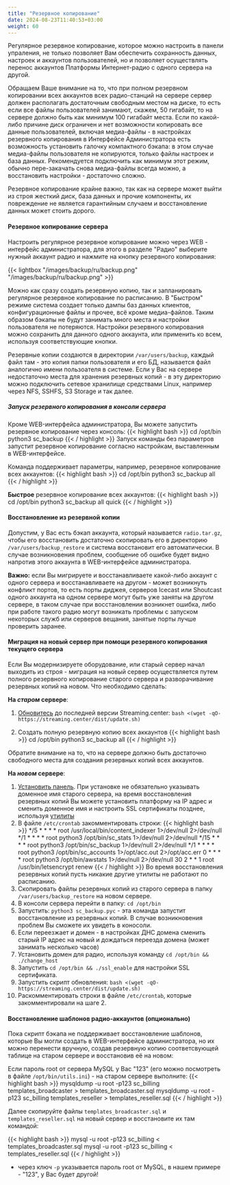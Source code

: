 ```yaml
---
title: "Резервное копирование"
date: 2024-08-23T11:40:53+03:00
weight: 60
---
```


Регулярное резервное копирование, которое можно настроить в панели упраления, не только позволяет Вам обеспечить сохранность данных, настроек и аккаунтов пользователей, но и позволяет осуществлять перенос аккаунтов Платформы Интернет-радио с одного сервера на другой.

Обращаем Ваше внимание на то, что при полном резервном копировании всех аккаунтов всех радио-станций на сервере сервер должен располагать достаточным свободным местом на диске, то есть если все файлы пользователей занимают, скажем, 50 гигабайт, то на сервере должно быть как минимум 100 гигабайт места.
Если по какой-либо причине диск ограничен и нет возможности копировать все данные пользователей, включая медиа-файлы - в настройках резервного копирования в Интерфейсе Администратора есть возможность установить галочку компактного бэкапа: в этом случае медиа-файлы пользователя не копируются, только файлы настроек и база данных. Рекомендуется подключить как минимум этот режим, обычно пере-закачать снова медиа-файлы всегда можно, а восстановить настройки - достаточно сложно.

Резервное копирование крайне важно, так как на сервере может выйти из строя жесткий диск, база данных и прочие компоненты, их повреждение не является гарантийным случаем и восстановление данных может стоить дорого.

#### Резервное копирование сервера
Настроить регулярное резервное копирование можно через WEB - интерфейс администратора, для этого в разделе "Радио" выберите нужный аккаунт радио и нажмите на кнопку резервного копирования:

{{< lightbox "/images/backup/ru/backup.png" "/images/backup/ru/backup.png" >}}

Можно как сразу создать резервную копию, так и запланировать регулярное резервное копирование по расписанию. В "Быстром" режиме система создает только дампы баз данных клиентов, конфигурационные файлы и прочее, всё кроме медиа-файлов. Таким образом бэкапы не будут занимать много места и настройки пользователя не потеряются.
Настройки резервного копирования можно сохранить для данного одного аккаунта, или применить ко всем, используя соответствующие кнопки.

Резервные копии создаются в директории `/var/users/backup`, каждый файл там - это копия папки пользователя и его БД, называется файл аналогично имени пользоателя в системе.
Если у Вас на сервере недостаточно места для хранения резервных копий - в эту директорию можно подключить сетевое хранилище средствами Linux, например через NFS, SSHFS, S3 Storage и так далее.

##### Запуск резервного копирования в консоли сервера
Кроме WEB-интерфейса администратора, Вы можете запустить резервное копирование через консоль:
{{< highlight bash  >}}
cd /opt/bin
python3 sc_backup
{{< / highlight >}}
Запуск команды без параметров запустит резервное копирование согласно настройкам, выставленным в WEB-интерфейсе.

Команда поддерживает параметры, например, резервное копирование всех аккаунтов:
{{< highlight bash  >}}
cd /opt/bin
python3 sc_backup all
{{< / highlight >}}

**Быстрое** резервное копирование всех аккаунтов:
{{< highlight bash  >}}
cd /opt/bin
python3 sc_backup all quick
{{< / highlight >}}

#### Восстановление из резервной копии
Допустим, у Вас есть бэкап аккаунта, который называется `radio.tar.gz`, чтобы его восстановить достаточно скопировать его в директорию `/var/users/backup_restore` и система восстановит его автоматически. В случае возникновения проблем, сообщение об ошибке будет видно напротив этого аккаунта в WEB-интерфейсе администратора.

**Важно:** если Вы мигрируете и восстанавливаете какой-либо аккаунт с одного сервера и восстанавливаете на другом - может возникнуть конфликт портов, то есть порты диджея, серверов Icecast или Shoutcast одного аккаунта на одном сервере могут быть уже заняты на другом сервере, в таком случае при восстановлении возникнет ошибка, либо при работе такого радио могут возникать проблемы с запуском некоторых служб или серверов вещания, занятые порты лучше проверить заранее.

#### Миграция на новый сервер при помощи резервного копирования текущего сервера
Если Вы модернизируете оборудование, или старый сервер начал выходить из строя - миграция на новый сервер осуществляется путем полного резервного копирование старого сервера и разворачивание резервных копий на новом. Что необходимо сделать:

**На *старом* сервере**:

1. [Обновитесь](/docs/system/upgrade) до последней версии Streaming.center: `bash <(wget -qO- https://streaming.center/dist/update.sh)`

2. Создать полную резервную копию всех аккаунтов
{{< highlight bash  >}}
cd /opt/bin
python3 sc_backup all
{{< / highlight >}}

Обратите внимание на то, что на сервере должно быть достаточно свободного места для создания резервных копий всех аккаунтов.


**На *новом* сервере**:

1. [Установить панель](/docs/system/installation). При установке не обязательно указывать доменное имя старого сервера, на время восстановления резервных копий Вы можете установить платформу на IP адрес и сменить доменное имя и настроить SSL сертификаты позднее, используя [утилиты](/docs/system/utils)
2. В файле `/etc/crontab` закомментировать строки:
{{< highlight bash  >}}
*/5 * * * * root /usr/local/bin/content_indexer 1>/dev/null 2>/dev/null
*/1 * * * * root python3 /opt/bin/sc_stats 1>/dev/null 2>/dev/null
*/15 * * * * root python3 /opt/bin/sc_backup 1>/dev/null 2>/dev/null
*/1  * * * * root python3 /opt/bin/sc_accounts 1>/opt/acc.out 2>/opt/acc.err
0    * * * * root python3 /opt/bin/awstats 1>/dev/null 2>/dev/null
30 2 * * 1 root /usr/bin/letsencrypt renew
{{< / highlight >}}
Во время восстановления резервных копий пусть никакие другие утилиты не работают по расписанию.
3. Скопировать файлы резервных копий из старого сервера в папку `/var/users/backup_restore` на новом сервере.
4. В консоли сервера перейти в папку: `cd /opt/bin`
5. Запустить: `python3 sc_backup.pyc` - эта команда запустит восстановление из резервных копий. В случае возникновения проблем Вы сможете их увидеть в коносоли.
6. Если переезжает и домен - в настройках ДНС домена сменить старый IP адрес на новый и дождаться переезда домена (может занимать несколько часов)
7. Установить домен для радио, используя команду `cd /opt/bin && ./change_host` 
8. Запустить `cd /opt/bin && ./ssl_enable` для настройки SSL сертификата.
9. Запустить скрипт обновления: `bash <(wget -qO- https://streaming.center/dist/update.sh)`
10. Раскомментировать строки в файле `/etc/crontab`, которые закомментировали на шаге 2.

#### Восстановление шаблонов радио-аккаунтов (опционально)
Пока скрипт бэкапа не поддерживает восстановление шаблонов, которые Вы могли создать в WEB-интерфейсе администратора, но их можно перенести вручную, создав резервную копию соответсвующей таблице на старом сервере и восстановив её на новом:

Если пароль root от сервера MySQL у Вас "123" (его можно посмотреть в файле `/opt/bin/utils.ini`) -  на старом сервере выполните:
{{< highlight bash  >}}
mysqldump -u root -p123 sc_billing templates_broadcaster > templates_broadcaster.sql
mysqldump -u root -p123 sc_billing templates_reseller > templates_reseller.sql
{{< / highlight >}}

Далее скопируйте файлы `templates_broadcaster.sql` и `templates_reseller.sql` на новый сервер и восстановите их там командой:

{{< highlight bash  >}}
mysql -u root -p123 sc_billing < templates_broadcaster.sql
mysql -u root -p123 sc_billing < templates_reseller.sql
{{< / highlight >}}

* через ключ `-p` указывается пароль root от MySQL, в нашем примере - "123", у Вас будет другой!